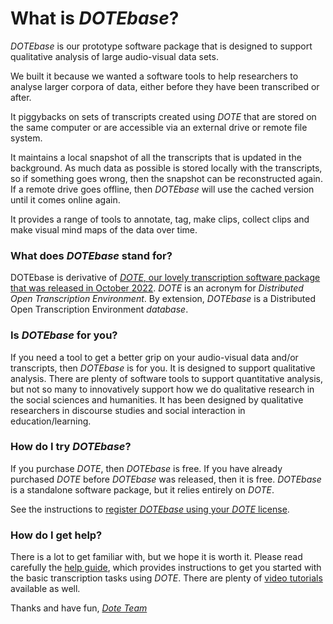 # What is _DOTEbase_?

_DOTEbase_ is our prototype software package that is designed to support qualitative analysis of large audio-visual data sets.

We built it because we wanted a software tools to help researchers to analyse larger corpora of data, either before they have been transcribed or after.

It piggybacks on sets of transcripts created using _DOTE_ that are stored on the same computer or are accessible via an external drive or remote file system.

It maintains a local snapshot of all the transcripts that is updated in the background. As much data as possible is stored locally with the transcripts, so if something goes wrong, then the snapshot can be reconstructed again.
If a remote drive goes offline, then _DOTEbase_ will use the cached version until it comes online again.

It provides a range of tools to annotate, tag, make clips, collect clips and make visual mind maps of the data over time.

### What does _DOTEbase_ stand for?

DOTEbase is derivative of [_DOTE_, our lovely transcription software package that was released in October 2022](https://www.dote.aau.dk).
_DOTE_ is an acronym for _Distributed Open Transcription Environment_.
By extension, _DOTEbase_ is a Distributed Open Transcription Environment _database_.

### Is _DOTEbase_ for you?

If you need a tool to get a better grip on your audio-visual data and/or transcripts, then _DOTEbase_ is for you.
It is designed to support qualitative analysis.
There are plenty of software tools to support quantitative analysis, but not so many to innovatively support how we do qualitative research in the social sciences and humanities.
It has been designed by qualitative researchers in discourse studies and social interaction in education/learning.

### How do I try _DOTEbase_?

If you purchase _DOTE_, then _DOTEbase_ is free.
If you have already purchased _DOTE_ before _DOTEbase_ was released, then it is free.
_DOTEbase_ is a standalone software package, but it relies entirely on _DOTE_.

See the instructions to [register _DOTEbase_ using your _DOTE_ license](license.md).

### How do I get help?

There is a lot to get familiar with, but we hope it is worth it.
Please read carefully the [help guide](help.md), which provides instructions to get you started with the basic transcription tasks using _DOTE_.
There are plenty of [video tutorials](tutorials.md) available as well.

Thanks and have fun, [_Dote Team_](contributing.md)
